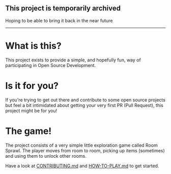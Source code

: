 ## This project is temporarily archived
Hoping to be able to bring it back in the near future

---

# What is this?
This project exists to provide a simple, and hopefully fun, way of participating in Open Source Development.

# Is it for you?
If you're trying to get out there and contribute to some open source projects but feel a bit intimidated about getting your very first PR (Pull Request), this project might be for you!

# The game!
The project consists of a very simple little exploration game called Room Sprawl. The player moves from room to room, picking up items (sometimes) and using them to unlock other rooms. 

Have a look at [CONTRIBUTING.md](CONTRIBUTING.md) and [HOW-TO-PLAY.md](HOW-TO-PLAY.md) to get started.
